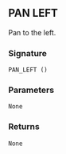 ## PAN LEFT

Pan to the left.


### Signature

`PAN_LEFT ()`


### Parameters

`None`


### Returns

`None`